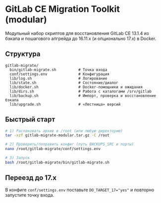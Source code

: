 # GitLab CE Migration Toolkit (modular)
    
Модульный набор скриптов для восстановления GitLab CE 13.1.4 из бэкапа и пошагового апгрейда до 16.11.x (и опционально 17.x) в Docker.

## Структура
```
gitlab-migrate/
  bin/gitlab-migrate.sh          # Точка входа
  conf/settings.env              # Конфигурация
  lib/log.sh                     # Логирование
  lib/state.sh                   # Состояние/диалог
  lib/docker.sh                  # Docker-помощники и ожидания
  lib/dirs.sh                    # Работа с каталогами /srv/gitlab
  lib/backup.sh                  # Импорт, проверка и восстановление бэкапа
  lib/upgrade.sh                 # «Лестница» версий
```
    
## Быстрый старт
```bash
# 1) Распаковать архив в /root (или любую директорию)
tar -xzf gitlab-migrate-modular.tar.gz -C /root

# 2) Проверить/поправить конфиг (путь BACKUPS_SRC и порты)
nano /root/gitlab-migrate/conf/settings.env

# 3) Запуск
bash /root/gitlab-migrate/bin/gitlab-migrate.sh
```

## Переезд до 17.x
В конфиге `conf/settings.env` поставьте `DO_TARGET_17="yes"` и повторно запустите точку входа.
